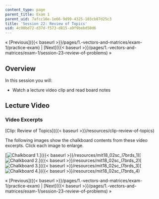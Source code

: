 ```yaml
---
content_type: page
parent_title: Exam 1
parent_uid: 7afcc16e-1e66-9d99-4325-103cb87d25c3
title: 'Session 22: Review of Topics'
uid: 4c00bd72-d37d-f573-d815-a9f9bebd50d6
---
```


« [Previous]({{< baseurl >}}/pages/1.-vectors-and-matrices/exam-1/practice-exam) | [Next]({{< baseurl >}}/pages/1.-vectors-and-matrices/exam-1/session-23-review-of-problems) »

Overview
--------

In this session you will:

*   Watch a lecture video clip and read board notes

Lecture Video
-------------

### Video Excerpts

[Clip: Review of Topics]({{< baseurl >}}/resources/clip-review-of-topics)

The following images show the chalkboard contents from these video excerpts. Click each image to enlarge.

[![Chalkboard 1.](BASEURL_PLACEHOLDER/resources/mit18_02sc_l7brds_1a)]({{< baseurl >}}/resources/mit18_02sc_l7brds_1)[![Chalkboard 2.](BASEURL_PLACEHOLDER/resources/mit18_02sc_l7brds_2a)]({{< baseurl >}}/resources/mit18_02sc_l7brds_2)[![Chalkboard 3.](BASEURL_PLACEHOLDER/resources/mit18_02sc_l7brds_3a)]({{< baseurl >}}/resources/mit18_02sc_l7brds_3)[![Chalkboard 4.](BASEURL_PLACEHOLDER/resources/mit18_02sc_l7brds_4a)]({{< baseurl >}}/resources/mit18_02sc_l7brds_4)

« [Previous]({{< baseurl >}}/pages/1.-vectors-and-matrices/exam-1/practice-exam) | [Next]({{< baseurl >}}/pages/1.-vectors-and-matrices/exam-1/session-23-review-of-problems) »